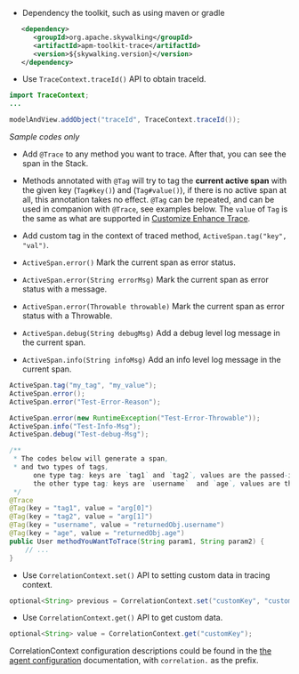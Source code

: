 * Dependency the toolkit, such as using maven or gradle
```xml
   <dependency>
      <groupId>org.apache.skywalking</groupId>
      <artifactId>apm-toolkit-trace</artifactId>
      <version>${skywalking.version}</version>
   </dependency>
```

* Use `TraceContext.traceId()` API to obtain traceId.
```java
import TraceContext;
...

modelAndView.addObject("traceId", TraceContext.traceId());
```
_Sample codes only_

* Add `@Trace` to any method you want to trace. After that, you can see the span in the Stack.
* Methods annotated with `@Tag` will try to tag the **current active span** with the given key (`Tag#key()`) and (`Tag#value()`),
if there is no active span at all, this annotation takes no effect. `@Tag` can be repeated, and can be used in companion with `@Trace`, see examples below.
The `value` of `Tag` is the same as what are supported in [Customize Enhance Trace](Customize-enhance-trace.md).
* Add custom tag in the context of traced method, `ActiveSpan.tag("key", "val")`.

* `ActiveSpan.error()` Mark the current span as error status.
* `ActiveSpan.error(String errorMsg)` Mark the current span as error status with a message.
* `ActiveSpan.error(Throwable throwable)` Mark the current span as error status with a Throwable.
* `ActiveSpan.debug(String debugMsg)` Add a debug level log message in the current span.
* `ActiveSpan.info(String infoMsg)` Add an info level log message in the current span.

```java
ActiveSpan.tag("my_tag", "my_value");
ActiveSpan.error();
ActiveSpan.error("Test-Error-Reason");

ActiveSpan.error(new RuntimeException("Test-Error-Throwable"));
ActiveSpan.info("Test-Info-Msg");
ActiveSpan.debug("Test-debug-Msg");

/**
 * The codes below will generate a span,
 * and two types of tags, 
      one type tag: keys are `tag1` and `tag2`, values are the passed-in parameters, respectively, 
      the other type tag: keys are `username`  and `age`, values are the return value in User, respectively
 */
@Trace
@Tag(key = "tag1", value = "arg[0]")
@Tag(key = "tag2", value = "arg[1]")
@Tag(key = "username", value = "returnedObj.username")
@Tag(key = "age", value = "returnedObj.age")
public User methodYouWantToTrace(String param1, String param2) {
    // ...
}
```

* Use `CorrelationContext.set()` API to setting custom data in tracing context. 
```java
optional<String> previous = CorrelationContext.set("customKey", "customValue");
```

* Use `CorrelationContext.get()` API to get custom data.
```java
optional<String> value = CorrelationContext.get("customKey");
```
CorrelationContext configuration descriptions could be found in the [the agent configuration](README.md#table-of-agent-configuration-properties) documentation, with `correlation.` as the prefix.
